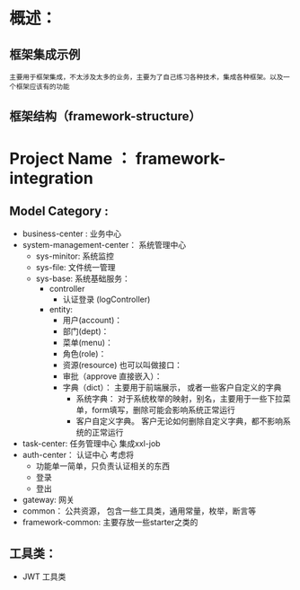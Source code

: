 # 概述：

## 框架集成示例

    主要用于框架集成，不太涉及太多的业务，主要为了自己练习各种技术，集成各种框架。以及一个框架应该有的功能

## 框架结构（framework-structure）

# Project Name ： framework-integration

## Model Category :

- business-center : 业务中心
- system-management-center： 系统管理中心
    - sys-minitor: 系统监控
    - sys-file: 文件统一管理
    - sys-base: 系统基础服务：
        - controller
            - 认证登录 (logController)
        - entity:
            - 用户(account)：
            - 部门(dept)：
            - 菜单(menu)：
            - 角色(role)：
            - 资源(resource) 也可以叫做接口：
            - 审批（approve 直接嵌入）：
            - 字典（dict）： 主要用于前端展示， 或者一些客户自定义的字典
                - 系统字典： 对于系统枚举的映射，别名，主要用于一些下拉菜单，form填写，删除可能会影响系统正常运行
                - 客户自定义字典。 客户无论如何删除自定义字典，都不影响系统的正常运行
- task-center: 任务管理中心 集成xxl-job
- auth-center： 认证中心 考虑将
    - 功能单一简单，只负责认证相关的东西
    - 登录
    - 登出
- gateway: 网关
- common： 公共资源， 包含一些工具类，通用常量，枚举，断言等
- framework-common: 主要存放一些starter之类的

## 工具类：

- JWT 工具类
